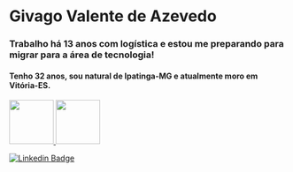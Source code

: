 # Givago Valente de Azevedo

### Trabalho há 13 anos com logística e estou me preparando para migrar para a área de tecnologia!

#### Tenho 32 anos, sou natural de Ipatinga-MG e atualmente moro em Vitória-ES.

<div>
<a href="https://github.com/Givagov">
<img width="80em" src="https://github-readme-stats.vercel.app/api/top-langs/?username=Givagov&layout=compact&langs_count=7&theme=default"/>
<img width="80em" src="https://github-readme-stats.vercel.app/api?username=Givagov&show_icons=true&theme=default&include_all_commits=true&count_private=true"/>
</div>

[![Linkedin Badge](https://img.shields.io/badge/-LinkedIn-blue?style=flat-square&logo=Linkedin&logoColor=white&link=https://www.linkedin.com/in/givagovalentedeazevedo/)](https://www.linkedin.com/in/givagovalentedeazevedo/)
